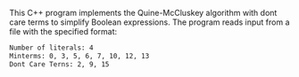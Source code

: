 This C++ program implements the Quine-McCluskey algorithm with dont care terms to simplify Boolean expressions. The program reads input from a file with the specified format:
```bash
Number of literals: 4
Minterms: 0, 3, 5, 6, 7, 10, 12, 13
Dont Care Terns: 2, 9, 15
```


